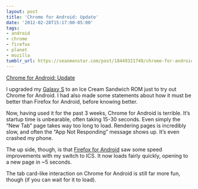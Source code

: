 ```yaml
---
layout: post
title: 'Chrome for Android: Update'
date: '2012-02-28T15:17:00-05:00'
tags:
- android
- chrome
- firefox
- planet
- mozilla
tumblr_url: https://seanmonstar.com/post/18449321749/chrome-for-android-update
---
```

[Chrome for Android: Update](http://seanmonstar.com/blog/2012-02-07-chrome-for-android/)  

I upgraded my [Galaxy S](http://seanmonstar.com/blog/2010-09-29-samsung-galaxy-vibrant-review/) to an Ice Cream Sandwich ROM just to try out Chrome for Android. I had also made some statements about how it must be better than Firefox for Android, before knowing better.

Now, having used it for the past 3 weeks, Chrome for Android is terrible. It’s startup time is unbearable, often taking 15-30 seconds. Even simply the “New Tab” page takes way too long to load. Rendering pages is incredibly slow, and often the “App Not Responding” message shows up. It’s even crashed my phone.

The up side, though, is that [Firefox for Android](http://nightly.mozilla.org) saw some speed improvements with my switch to ICS. It now loads fairly quickly, opening to a new page in ~5 seconds.

The tab card-like interaction on Chrome for Android is still far more fun, though (if you can wait for it to load).


